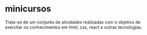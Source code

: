 # minicursos 

Trata-se de um conjunto de atividades realizadas com o objetivo de exercitar os conhecimentos em html, css, react e outras tecnologias.
